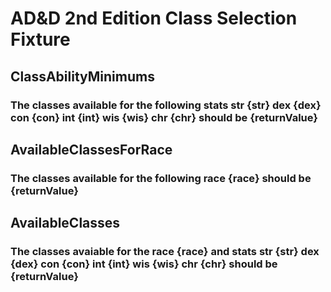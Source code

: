 # AD&D 2nd Edition Class Selection Fixture

## ClassAbilityMinimums
### The classes available for the following stats str {str} dex {dex} con {con} int {int} wis {wis} chr {chr} should be {returnValue}

## AvailableClassesForRace
### The classes available for the following race {race} should be {returnValue}

## AvailableClasses
### The classes avaiable for the race {race} and stats str {str} dex {dex} con {con} int {int} wis {wis} chr {chr} should be {returnValue}